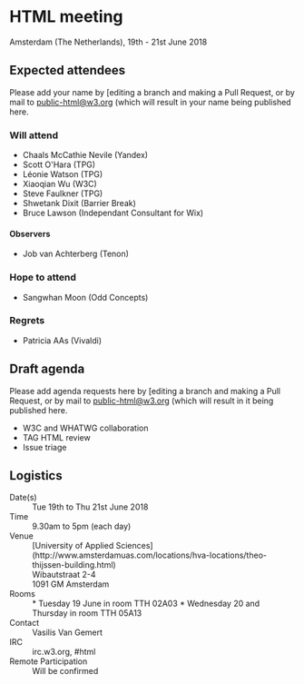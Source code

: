 # HTML meeting

Amsterdam (The Netherlands), 19th - 21st June 2018

## Expected attendees
Please add your name by [editing a branch and making a Pull Request, or by mail to public-html@w3.org (which will result in your name being published here.

### Will attend
* Chaals McCathie Nevile (Yandex)
* Scott O'Hara (TPG)
* Léonie Watson (TPG)
* Xiaoqian Wu (W3C)
* Steve Faulkner (TPG)
* Shwetank Dixit (Barrier Break)
* Bruce Lawson (Independant Consultant for Wix)

#### Observers
* Job van Achterberg (Tenon)

### Hope to attend
* Sangwhan Moon (Odd Concepts)

### Regrets
* Patricia AAs (Vivaldi)

## Draft agenda
Please add agenda requests here by [editing a branch and making a Pull Request, or by mail to public-html@w3.org (which will result in it being published here.

* W3C and WHATWG collaboration
* TAG HTML review
* Issue triage

## Logistics

<dl>
<dt>Date(s)</dt>
<dd>Tue 19th to Thu 21st June 2018</dd>
<dt>Time</dt>
<dd>9.30am to 5pm (each day)</dd>
<dt>Venue</dt>
<dd>
[University of Applied Sciences](http://www.amsterdamuas.com/locations/hva-locations/theo-thijssen-building.html)<br>
Wibautstraat 2-4<br>
1091 GM Amsterdam</dd>
<dt>Rooms</dt>
<dd>
* Tuesday 19 June in room TTH 02A03
* Wednesday 20 and Thursday in room TTH 05A13</dd>
<dt>Contact</dt>
<dd>Vasilis Van Gemert</dd>
<dt>IRC</dt>
<dd>irc.w3.org, #html</dd>
<dt>Remote Participation</dt>
<dd>Will be confirmed</dd>
</dl>
